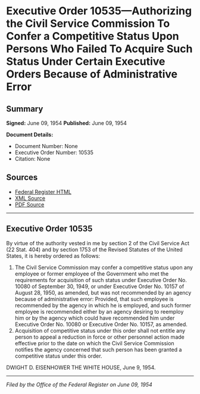 # Executive Order 10535—Authorizing the Civil Service Commission To Confer a Competitive Status Upon Persons Who Failed To Acquire Such Status Under Certain Executive Orders Because of Administrative Error

## Summary

**Signed:** June 09, 1954
**Published:** June 09, 1954

**Document Details:**
- Document Number: None
- Executive Order Number: 10535
- Citation: None

## Sources
- [Federal Register HTML](https://www.presidency.ucsb.edu/documents/executive-order-10535-authorizing-the-civil-service-commission-confer-competitive-status)
- [XML Source](None)
- [PDF Source](None)

---

## Executive Order 10535

By virtue of the authority vested in me by section 2 of the Civil Service Act (22 Stat. 404) and by section 1753 of the Revised Statutes of the United States, it is hereby ordered as follows:
1. The Civil Service Commission may confer a competitive status upon any employee or former employee of the Government who met the requirements for acquisition of such status under Executive Order No. 10080 of September 30, 1949, or under Executive Order No. 10157 of August 28, 1950, as amended, but was not recommended by an agency because of administrative error: Provided, that such employee is recommended by the agency in which he is employed, and such former employee is recommended either by an agency desiring to reemploy him or by the agency which could have recommended him under Executive Order No. 10080 or Executive Order No. 10157, as amended.
2. Acquisition of competitive status under this order shall not entitle any person to appeal a reduction in force or other personnel action made effective prior to the date on which the Civil Service Commission notifies the agency concerned that such person has been granted a competitive status under this order.

DWIGHT D. EISENHOWER
THE WHITE HOUSE,
June 9, 1954.

---

*Filed by the Office of the Federal Register on June 09, 1954*
